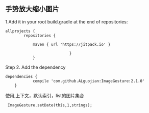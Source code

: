 ## 手势放大缩小图片



1.Add it in your root build.gradle at the end of repositories:

```
allprojects {
        repositories {

            maven { url 'https://jitpack.io' }

                            }
            }
```

Step 2. Add the dependency
```
dependencies {
            compile 'com.github.ALguojian:ImageGesture:2.1.0'
	}
```


使用,上下文，默认索引，list的图片集合

```
 ImageGesture.setDate(this,1,strings);
```